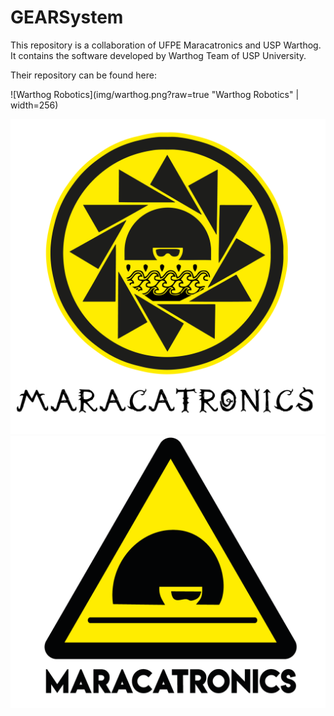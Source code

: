 # GEARSystem


This repository is a collaboration of UFPE Maracatronics and USP Warthog. It contains the software developed by Warthog Team of USP University.

Their repository can be found here: 

![Warthog Robotics](img/warthog.png?raw=true "Warthog Robotics" | width=256)

![Armorial Project](img/armorialproject.png?raw=true "Maracatronics Armorial Project")
![Maracatronics](img/maracatronics.png?raw=true "Maracatronics")
